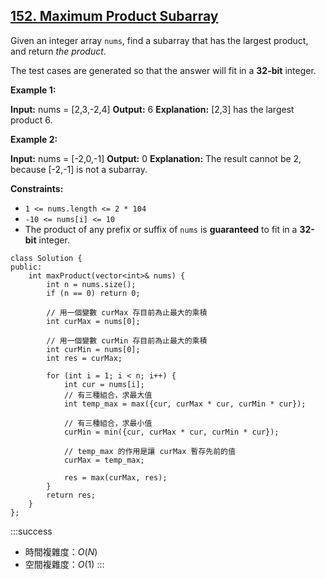 ## [152\. Maximum Product Subarray](https://leetcode.com/problems/maximum-product-subarray/)

Given an integer array `nums`, find a subarray that has the largest product, and return _the product_.

The test cases are generated so that the answer will fit in a **32-bit** integer.

**Example 1:**

**Input:** nums = \[2,3,-2,4\]
**Output:** 6
**Explanation:** \[2,3\] has the largest product 6.

**Example 2:**

**Input:** nums = \[-2,0,-1\]
**Output:** 0
**Explanation:** The result cannot be 2, because \[-2,-1\] is not a subarray.

**Constraints:**

-   `1 <= nums.length <= 2 * 104`
-   `-10 <= nums[i] <= 10`
-   The product of any prefix or suffix of `nums` is **guaranteed** to fit in a **32-bit** integer.

```cpp=
class Solution {
public:
    int maxProduct(vector<int>& nums) {
        int n = nums.size();
        if (n == 0) return 0;
        
        // 用一個變數 curMax 存目前為止最大的乘積
        int curMax = nums[0];
        
        // 用一個變數 curMin 存目前為止最大的乘積
        int curMin = nums[0];
        int res = curMax;

        for (int i = 1; i < n; i++) {
            int cur = nums[i];
            // 有三種組合，求最大值
            int temp_max = max({cur, curMax * cur, curMin * cur});
            
            // 有三種組合，求最小值
            curMin = min({cur, curMax * cur, curMin * cur});
            
            // temp_max 的作用是讓 curMax 暫存先前的值
            curMax = temp_max;

            res = max(curMax, res);
        }
        return res;        
    }
};
```

:::success
- 時間複雜度：$O(N)$
- 空間複雜度：$O(1)$
:::
